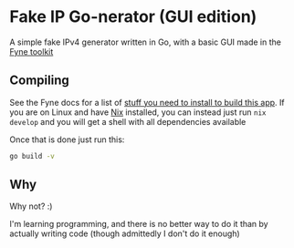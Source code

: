 Fake IP Go-nerator (GUI edition)
================================

A simple fake IPv4 generator written in Go, with a basic GUI made in the [Fyne toolkit][1]

Compiling
---------

See the Fyne docs for a list of [stuff you need to install to build this app][2]. If you are on Linux and have [Nix][3] installed, you can instead just run `nix develop` and you will get a shell with all dependencies available

Once that is done just run this:

```sh
go build -v
```

Why
-------

Why not? :)

I'm learning programming, and there is no better way to do it than by actually writing code (though admittedly I don't do it enough)


[1]: https://fyne.io/
[2]: https://docs.fyne.io/started/
[3]: https://nixos.org/
